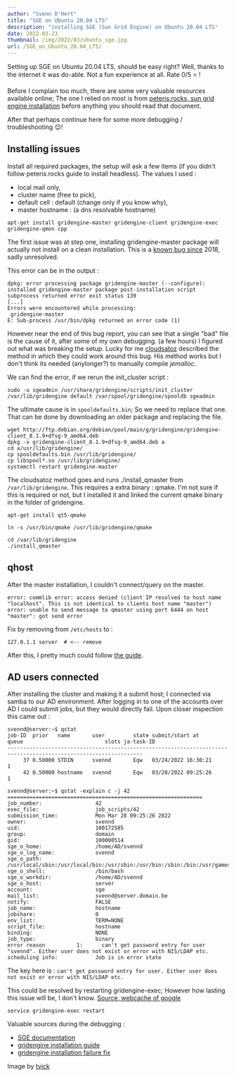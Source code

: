 ```yaml
---
author: "Svenn D'Hert"
title: "SGE on Ubuntu 20.04 LTS"
description: "installing SGE (Sun Grid Engine) on Ubuntu 20.04 LTS"
date: 2022-03-23
thumbnail: /img/2022/03/ubuntu_sge.jpg
url: /SGE_on_Ubuntu_20.04_LTS/
---
```


Setting up SGE on Ubuntu 20.04 LTS, should be easy right? Well, thanks to the internet it was do-able. Not a fun experience at all. Rate 0/5 :star: !

Before I complain too much, there are some very valuable resources available online; The one I relied on most is from [peteris.rocks, sun grid engine installation](https://peteris.rocks/blog/sun-grid-engine-installation-on-ubuntu-server/) before anything you should read that document.

After that perhaps continue here for some more debugging / troubleshooting :wink:!

## Installing issues
Install all required packages, the setup will ask a few items (if you didn't follow peteris.rocks guide to install headless). The values I used :
- local mail only,
- cluster name (free to pick),
- default cell : default (change only if you know why),
- master hostname : (a dns resolvable hostname)
```
apt-get install gridengine-master gridengine-client gridengine-exec gridengine-qmon cpp
```

The first issue was at step one, installing gridengine-master package will actually not install on a clean installation. This is a [known bug since](https://bugs.launchpad.net/ubuntu/+source/gridengine/+bug/1774302) 2018, sadly unresolved.

This error can be in the output :
```
dpkg: error processing package gridengine-master (--configure):
installed gridengine-master package post-installation script subprocess returned error exit status 139
[...]
Errors were encountered while processing:
 gridengine-master
E: Sub-process /usr/bin/dpkg returned an error code (1)
```

However near the end of this bug report, you can see that a single "bad" file is the cause of it, after some of my own debugging. (a few hours) I figured out what was breaking the setup. Lucky for me [cloudsatoz](https://www.cloudsatoz.com/2021/04/19/gridengine-installation-simple-configure/) described the method in which they could work around this bug. His method works but I don't think its needed (anylonger?) to manually compile _jemalloc_.


We can find the error, if we rerun the init_cluster script :
```
sudo -u sgeadmin /usr/share/gridengine/scripts/init_cluster /var/lib/gridengine default /var/spool/gridengine/spooldb sgeadmin
```

The ultimate cause is in `spooldefaults.bin`; So we need to replace that one.
That can be done by downloading an older package and replacing the file.

```
wget http://ftp.debian.org/debian/pool/main/g/gridengine/gridengine-client_8.1.9+dfsg-9_amd64.deb
dpkg -x gridengine-client_8.1.9+dfsg-9_amd64.deb a
cd a/usr/lib/gridengine/
cp spooldefaults.bin /usr/lib/gridengine/
cp libspool*.so /usr/lib/gridengine/
systemctl restart gridengine-master
```

The cloudsatoz method goes and runs ./install_qmaster from `/var/lib/gridengine`. This requires a extra binary : qmake. I'm not sure if this is required or not, but I installed it and linked the current qmake binary in the folder of gridengine.

```
apt-get install qt5-qmake

ln -s /usr/bin/qmake /usr/lib/gridengine/qmake

cd /var/lib/gridengine
./install_qmaster
```

## qhost
After the master installation, I couldn't connect/query on the master.

```
error: commlib error: access denied (client IP resolved to host name "localhost". This is not identical to clients host name "master")
error: unable to send message to qmaster using port 6444 on host "master": got send error
```
Fix by removing from `/etc/hosts` to :

```
127.0.1.1 server  # <-- remove
```

After this, I pretty much could follow [the guide](https://peteris.rocks/blog/sun-grid-engine-installation-on-ubuntu-server/).


## AD users connected
After installing the cluster and making it a submit host; I connected via samba to our AD environment. After logging in to one of the accounts over AD I could submit jobs, but they would directly fail. Upon closer inspection this came out :
```
svennd@server:~$ qstat
job-ID  prior   name       user         state submit/start at     queue                          slots ja-task-ID
-----------------------------------------------------------------------------------------------------------------
     37 0.50000 STDIN      svennd       Eqw   03/24/2022 16:30:21                                    1        
     42 0.50000 hostname   svennd       Eqw   03/28/2022 09:25:26                                    1        

svennd@server:~$ qstat -explain c -j 42
==============================================================
job_number:                 42
exec_file:                  job_scripts/42
submission_time:            Mon Mar 28 09:25:26 2022
owner:                      svennd
uid:                        100172585
group:                      domain
gid:                        100000514
sge_o_home:                 /home/AD/svennd
sge_o_log_name:             svennd
sge_o_path:                 /usr/local/sbin:/usr/local/bin:/usr/sbin:/usr/bin:/sbin:/bin:/usr/games:/usr/local/games:/snap/bin
sge_o_shell:                /bin/bash
sge_o_workdir:              /home/AD/svennd
sge_o_host:                 server
account:                    sge
mail_list:                  svennd@server.domain.be
notify:                     FALSE
job_name:                   hostname
jobshare:                   0
env_list:                   TERM=NONE
script_file:                hostname
binding:                    NONE
job_type:                   binary
error reason          1:      can't get password entry for user "svennd". Either user does not exist or error with NIS/LDAP etc.
scheduling info:            Job is in error state
```

The key here is : `can't get password entry for user. Either user does not exist or error with NIS/LDAP etc.`

This could be resolved by restarting gridengine-exec; However how lasting this issue will be, I don't know. [Source, webcache of google](https://webcache.googleusercontent.com/search?q=cache:d08peqXsNqUJ:https://github-wiki-see.page/m/rocksclusters/wiki/wiki/sun-gridengine-problems)

```
service gridengine-exec restart
```


Valuable sources during the debugging :
- [SGE documentation](http://www.softpanorama.org/HPC/Grid_engine/sge_queues.shtml)
- [gridengine installation guide](https://peteris.rocks/blog/sun-grid-engine-installation-on-ubuntu-server/)
- [gridengine installation failure fix](https://www.cloudsatoz.com/2021/04/19/gridengine-installation-simple-configure/)

Image by [tvick](https://unsplash.com/@tvick)
